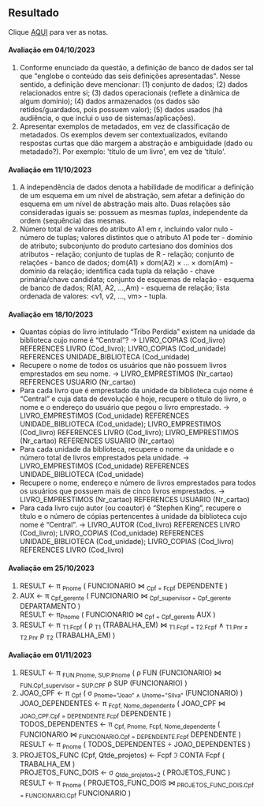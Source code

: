 ## Resultado

Clique [AQUI](../media/bd-2023-2-bcc-resumo.pdf) para ver as notas.

#### Avaliação em 04/10/2023
1. Conforme enunciado da questão, a definição de banco de dados ser tal que "englobe o conteúdo das seis definições apresentadas". Nesse sentido, a definição deve mencionar: (1) conjunto de dados; (2) dados relacionados entre si; (3) dados operacionais (reflete a dinâmica de algum domínio); (4) dados armazenados (os dados são retidos/guardados, pois possuem valor); (5) dados usados (há audiência, o que inclui o uso de sistemas/aplicações).
2. Apresentar exemplos de metadados, em vez de classificação de metadados. Os exemplos devem ser contextualizados, evitando respostas curtas que dão margem a abstração e ambiguidade (dado ou metadado?). Por exemplo: 'título de um livro', em vez de 'título'.

#### Avaliação em 11/10/2023
1. A independência de dados denota a habilidade de modificar a definição de um esquema em um nível de abstração, sem afetar a definição do esquema em um nível de abstração mais alto. Duas relações são consideradas iguais se: possuem as mesmas _tuplas_, independente da ordem (sequência) das mesmas.
2. Número total de valores do atributo A1 em r, incluindo valor nulo - número de tuplas; valores distintos que o atributo A1 pode ter - domínio de atributo; subconjunto do produto cartesiano dos domínios dos atributos - relação; conjunto de tuplas de R -	relação; conjunto de relações - banco de dados; dom(A1) × dom(A2) × ... × dom(Am)	- domínio da relação; identifica cada tupla da relação - chave primária/chave candidata; conjunto de esquemas de relação - esquema de banco de dados; R(A1, A2, ...,Am)	- esquema de relação; lista ordenada de valores: <v1, v2, ..., vm> - tupla.

#### Avaliação em 18/10/2023

- Quantas cópias do livro intitulado “Tribo Perdida” existem na unidade da biblioteca cujo nome é “Central”? -> LIVRO_COPIAS (Cod_livro) REFERENCES LIVRO (Cod_livro); LIVRO_COPIAS (Cod_unidade) REFERENCES UNIDADE_BIBLIOTECA (Cod_unidade)
- Recupere o nome de todos os usuários que não possuem livros emprestados em seu nome. -> LIVRO_EMPRESTIMOS (Nr_cartao) REFERENCES USUARIO (Nr_cartao)
- Para cada livro que é emprestado da unidade da biblioteca cujo nome é “Central” e cuja data de devolução é hoje, recupere o título do livro, o nome e o endereço do usuário que pegou o livro emprestado. -> LIVRO_EMPRESTIMOS (Cod_unidade) REFERENCES UNIDADE_BIBLIOTECA (Cod_unidade); LIVRO_EMPRESTIMOS (Cod_livro) REFERENCES LIVRO (Cod_livro); LIVRO_EMPRESTIMOS (Nr_cartao) REFERENCES USUARIO (Nr_cartao)
- Para cada unidade da biblioteca, recupere o nome da unidade e o número total de livros emprestados pela unidade. -> LIVRO_EMPRESTIMOS (Cod_unidade) REFERENCES UNIDADE_BIBLIOTECA (Cod_unidade)
- Recupere o nome, endereço e número de livros emprestados para todos os usuários que possuem mais de cinco livros emprestados. -> 
LIVRO_EMPRESTIMOS (Nr_cartao) REFERENCES USUARIO (Nr_cartao)
- Para cada livro cujo autor (ou coautor) é “Stephen King”, recupere o título e o número de cópias pertencentes à unidade da biblioteca cujo nome é “Central”. -> LIVRO_AUTOR (Cod_livro) REFERENCES LIVRO (Cod_livro); LIVRO_COPIAS (Cod_unidade) REFERENCES UNIDADE_BIBLIOTECA (Cod_unidade); LIVRO_COPIAS (Cod_livro) REFERENCES LIVRO (Cod_livro)

#### Avaliação em 25/10/2023

1. RESULT ← π <sub>Pnome</sub> ( FUNCIONARIO ⋈ <sub>Cpf = Fcpf</sub> DEPENDENTE )
1. AUX ← π <sub>Cpf_gerente</sub> ( FUNCIONARIO ⋈ <sub>Cpf_supervisor = Cpf_gerente</sub> DEPARTAMENTO )<br>RESULT ← π<sub>Pnome</sub> ( FUNCIONARIO ⋈ <sub>Cpf = Cpf_gerente</sub> AUX )
1. RESULT ← π <sub>T1.Fcpf</sub> ( ρ <sub>T1</sub> (TRABALHA_EM) ⋈ <sub>T1.Fcpf = T2.Fcpf</sub> &#8743; <sub>T1.Pnr &#8800; T2.Pnr</sub> ρ <sub>T2</sub> (TRABALHA_EM) )

#### Avaliação em 01/11/2023

1. RESULT ← π <sub>FUN.Pnome, SUP.Pnome</sub> ( ρ FUN (FUNCIONARIO) ⋈ <sub>FUN.Cpf_supervisor = SUP.CPF</sub> ρ SUP (FUNCIONARIO) )
1. JOAO_CPF ← π <sub>Cpf</sub> ( σ <sub>Pnome="Joao" &#8743; Unome="Silva"</sub> (FUNCIONARIO) )<br>
JOAO_DEPENDENTES ← π <sub>Fcpf, Nome_dependente</sub> ( JOAO_CPF ⋈ <sub>JOAO_CPF.Cpf = DEPENDENTE.Fcpf</sub> DEPENDENTE )<br>
TODOS_DEPENDENTES ← π <sub>Cpf, Pnome, Fcpf, Nome_dependente</sub> ( FUNCIONARIO ⋈ <sub>FUNCIONARIO.Cpf = DEPENDENTE.Fcpf</sub> DEPENDENTE )<br>
RESULT ← π <sub>Pnome</sub> ( TODOS_DEPENDENTES &#247; JOAO_DEPENDENTES )
1. PROJETOS_FUNC (Cpf, Qtde_projetos) ← Fcpf ℑ CONTA Fcpf ( TRABALHA_EM )<br>
PROJETOS_FUNC_DOIS ← σ <sub>Qtde_projetos=2</sub> ( PROJETOS_FUNC )<br>
RESULT ← π <sub>Pnome</sub> ( PROJETOS_FUNC_DOIS ⋈ <sub>PROJETOS_FUNC_DOIS.Cpf = FUNCIONARIO.Cpf</sub> FUNCIONARIO )
